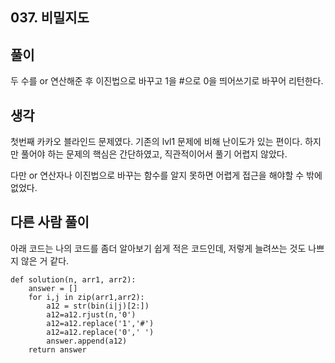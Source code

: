 ## 037. 비밀지도

## 풀이

두 수를 or 연산해준 후 이진법으로 바꾸고 1을 #으로 0을 띄어쓰기로 바꾸어 리턴한다.

## 생각

첫번째 카카오 블라인드 문제였다.
기존의 lvl1 문제에 비해 난이도가 있는 편이다.
하지만 풀어야 하는 문제의 핵심은 간단하였고, 직관적이어서 풀기 어렵지 않았다.

다만 or 연산자나 이진법으로 바꾸는 함수를 알지 못하면 어렵게 접근을 해야할 수 밖에 없었다.

## 다른 사람 풀이

아래 코드는 나의 코드를 좀더 알아보기 쉽게 적은 코드인데, 저렇게 늘려쓰는 것도 나쁘지 않은 거 같다.

```
def solution(n, arr1, arr2):
    answer = []
    for i,j in zip(arr1,arr2):
        a12 = str(bin(i|j)[2:])
        a12=a12.rjust(n,'0')
        a12=a12.replace('1','#')
        a12=a12.replace('0',' ')
        answer.append(a12)
    return answer
```